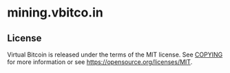 # mining.vbitco.in

License
-------
Virtual Bitcoin is released under the terms of the MIT license. See [COPYING](COPYING) for more
information or see https://opensource.org/licenses/MIT.
